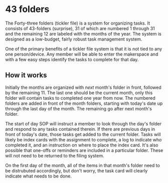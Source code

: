 # 43 folders

The Forty-three folders (tickler file) is a system for organizing tasks. It consists of 43-folders (surprise), 31 of which are numbered 1 through 31 and the remaining 12 are labeled with the months of the year. The system is designed as a low-budget, fairly robust task management system.

One of the primary benefits of a tickler file system is that it is not tied to any one person/device. Any member will be able to enter the makerspace and with a few easy steps identify the tasks to complete for that day.

## How it works

Initially the months are organized with *next* month's folder in front, followed by the remaining 11. The last one should be the current month, only this folder will contain tasks to completed one year from now. The numbered folders are added in front of the month folders, starting with today's date up through the last day of the month. The remaining go after next month's folder.

The start of day SOP will instruct a member to look through the day's folder and respond to any tasks contained therein. If there are previous days in front of today's date, those tasks get added to the current folder. Tasks will likely be index cards with the assignment to complete, a log to indicate who completed it, and an instruction on where to place the index card. It's also possible that one-offs or reminders are included in a particular folder. These will not need to be returned to the filing system.

On the first day of the month, all of the items in that month's folder need to be distrubuted accordingly, but don't worry, the task card will clearly indicate what needs to be done.